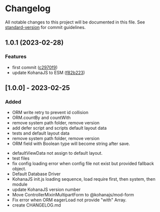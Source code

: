 # Changelog

All notable changes to this project will be documented in this file. See [standard-version](https://github.com/conventional-changelog/standard-version) for commit guidelines.

## 1.0.1 (2023-02-28)


### Features

* first commit ([c2970f9](https://github.com/kohanajs/KohanaJS/commit/c2970f992e75364dad1391b34e9307b9d78d565f))
* update KohanaJS to ESM ([f82b223](https://github.com/kohanajs/KohanaJS/commit/f82b2236d37ce4478aeaea518cd7ffe867d5acd2))

## [1.0.0] - 2023-02-25
### Added

* ORM write retry to prevent id collision
* ORM.countBy and countWith 
* remove system path folder, remove version
* add defer script and scripts default layout data
* tests and default layout data
* remove system path folder, remove version
* ORM field with Boolean type will become string after save.
- defaultViewData not assign to default layout.
- test files
- fix config loading error when config file not exist but provided fallback object.
- Default Database Driver
- KohanaJS init.js loading sequence, load require first, then system, then module
- update KohanaJS version number
- Move ControllerMixinMultipartForm to @kohanajs/mod-form
- Fix error when ORM eagerLoad not provide "with" Array.
- create CHANGELOG.md